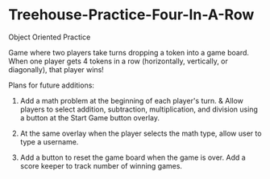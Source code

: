 # Treehouse-Practice-Four-In-A-Row
Object Oriented Practice

Game where two players take turns dropping a token into a game board.
When one player gets 4 tokens in a row (horizontally, vertically, or
diagonally), that player wins!

Plans for future additions:
1. Add a math problem at the beginning of each player's turn.
  & Allow players to select addition, subtraction, multiplication, and
    division using a button at the Start Game button overlay.

2. At the same overlay when the player selects the math type, allow user to
  type a username.

3. Add a button to reset the game board when the game is over. Add a score
  keeper to track number of winning games.
